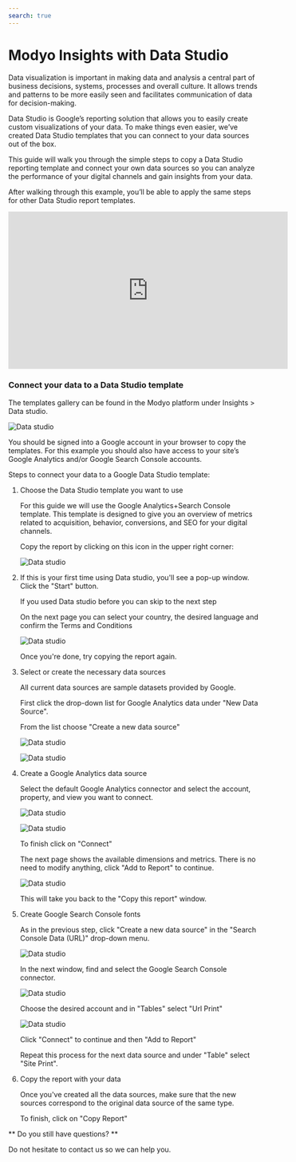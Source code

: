 ```yaml
---
search: true
---
```


# Modyo Insights with Data Studio

Data visualization is important in making data and analysis a central part of business decisions, systems, processes and overall culture. It allows trends and patterns to be more easily seen and facilitates communication of data for decision-making.

Data Studio is Google’s reporting solution that allows you to easily create custom visualizations of your data. To make things even easier, we’ve created Data Studio templates that you can connect to your data sources out of the box.

This guide will walk you through the simple steps to copy a Data Studio reporting template and connect your own data sources so you can analyze the performance of your digital channels and gain insights from your data. 

After walking through this example, you’ll be able to apply the same steps for other Data Studio report templates.

<iframe width="560" height="315" src="https://www.youtube.com/embed/AMNY32HIO0g" frameborder="0" allow="accelerometer; autoplay; encrypted-media; gyroscope; picture-in-picture" allowfullscreen></iframe>

### Connect your data to a Data Studio template

The templates gallery can be found in the Modyo platform under Insights > Data studio.

![Data studio](/assets/img/insights/0.png)

You should be signed into a Google account in your browser to copy the templates. For this example you should also have access to your site’s Google Analytics and/or Google Search Console accounts.

Steps to connect your data to a Google Data Studio template:

1. Choose the Data Studio template you want to use

    For this guide we will use the Google Analytics+Search Console template. This template is designed to give you an overview of metrics related to acquisition, behavior, conversions, and SEO for your digital channels.

    Copy the report by clicking on this icon in the upper right corner:

    ![Data studio](/assets/img/insights/1.png)

2. If this is your first time using Data studio, you'll see a pop-up window. Click the "Start" button.

    If you used Data studio before you can skip to the next step

    On the next page you can select your country, the desired language and confirm the Terms and Conditions

    ![Data studio](/assets/img/insights/2.png)

    Once you're done, try copying the report again.

3. Select or create the necessary data sources

    All current data sources are sample datasets provided by Google.

    First click the drop-down list for Google Analytics data under "New Data Source".

    From the list choose "Create a new data source"

    ![Data studio](/assets/img/insights/3.png)

    ![Data studio](/assets/img/insights/4.png)

4. Create a Google Analytics data source

    Select the default Google Analytics connector and select the account, property, and view you want to connect.

    ![Data studio](/assets/img/insights/5.png)

    ![Data studio](/assets/img/insights/6.png)

    To finish click on "Connect"

    The next page shows the available dimensions and metrics. There is no need to modify anything, click "Add to Report" to continue.

    ![Data studio](/assets/img/insights/7.png)

    This will take you back to the "Copy this report" window. 

5. Create Google Search Console fonts

    As in the previous step, click "Create a new data source" in the "Search Console Data (URL)" drop-down menu.

    ![Data studio](/assets/img/insights/8.png)

    In the next window, find and select the Google Search Console connector. 

    ![Data studio](/assets/img/insights/9.png)

    Choose the desired account and in "Tables" select "Url Print" 

    ![Data studio](/assets/img/insights/10.png)

    Click "Connect" to continue and then "Add to Report"

    Repeat this process for the next data source and under "Table" select "Site Print".

6. Copy the report with your data

    Once you've created all the data sources, make sure that the new sources correspond to the original data source of the same type. 

    To finish, click on "Copy Report"

** Do you still have questions? **

Do not hesitate to contact us so we can help you.





